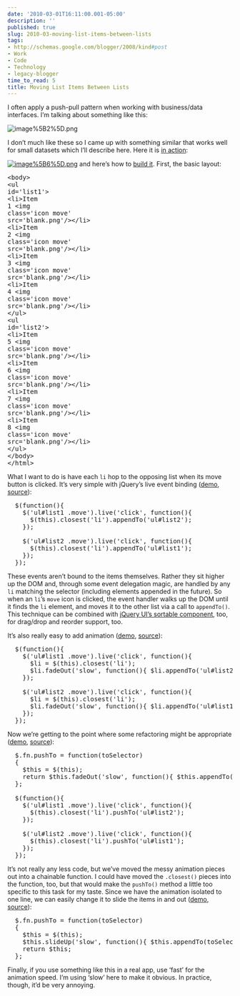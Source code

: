 ```yaml
---
date: '2010-03-01T16:11:00.001-05:00'
description: ''
published: true
slug: 2010-03-moving-list-items-between-lists
tags:
- http://schemas.google.com/blogger/2008/kind#post
- Work
- Code
- Technology
- legacy-blogger
time_to_read: 5
title: Moving List Items Between Lists
---
```



I often apply a push-pull pattern when working with business/data interfaces. I’m talking about something like this:

![image%5B2%5D.png](image%5B2%5D.png) 

I don’t much like these so I came up with something similar that works well for small datasets which I’ll describe here. Here it is <a href="http://jsbin.com/ucoqi">in action</a>:

<a href="http://jsbin.com/ucoqi">![image%5B6%5D.png](image%5B6%5D.png)</a> and here’s how to <a href="http://jsbin.com/ucoqi/edit">build it</a>. First, the basic layout:  <pre class="csharpcode"><span class="kwrd">&lt;</span><span class="html">body</span><span class="kwrd">&gt;</span>
  <span class="kwrd">&lt;</span><span class="html">ul</span> <span class="attr">id</span><span class="kwrd">='list1'</span><span class="kwrd">&gt;</span>
    <span class="kwrd">&lt;</span><span class="html">li</span><span class="kwrd">&gt;</span>Item 1 <span class="kwrd">&lt;</span><span class="html">img</span> <span class="attr">class</span><span class="kwrd">='icon move'</span> <span class="attr">src</span><span class="kwrd">='blank.png'</span><span class="kwrd">/&gt;&lt;/</span><span class="html">li</span><span class="kwrd">&gt;</span>
    <span class="kwrd">&lt;</span><span class="html">li</span><span class="kwrd">&gt;</span>Item 2 <span class="kwrd">&lt;</span><span class="html">img</span> <span class="attr">class</span><span class="kwrd">='icon move'</span> <span class="attr">src</span><span class="kwrd">='blank.png'</span><span class="kwrd">/&gt;&lt;/</span><span class="html">li</span><span class="kwrd">&gt;</span>
    <span class="kwrd">&lt;</span><span class="html">li</span><span class="kwrd">&gt;</span>Item 3 <span class="kwrd">&lt;</span><span class="html">img</span> <span class="attr">class</span><span class="kwrd">='icon move'</span> <span class="attr">src</span><span class="kwrd">='blank.png'</span><span class="kwrd">/&gt;&lt;/</span><span class="html">li</span><span class="kwrd">&gt;</span>
    <span class="kwrd">&lt;</span><span class="html">li</span><span class="kwrd">&gt;</span>Item 4 <span class="kwrd">&lt;</span><span class="html">img</span> <span class="attr">class</span><span class="kwrd">='icon move'</span> <span class="attr">src</span><span class="kwrd">='blank.png'</span><span class="kwrd">/&gt;&lt;/</span><span class="html">li</span><span class="kwrd">&gt;</span>
  <span class="kwrd">&lt;/</span><span class="html">ul</span><span class="kwrd">&gt;</span>
  <span class="kwrd">&lt;</span><span class="html">ul</span> <span class="attr">id</span><span class="kwrd">='list2'</span><span class="kwrd">&gt;</span>
    <span class="kwrd">&lt;</span><span class="html">li</span><span class="kwrd">&gt;</span>Item 5 <span class="kwrd">&lt;</span><span class="html">img</span> <span class="attr">class</span><span class="kwrd">='icon move'</span> <span class="attr">src</span><span class="kwrd">='blank.png'</span><span class="kwrd">/&gt;&lt;/</span><span class="html">li</span><span class="kwrd">&gt;</span>
    <span class="kwrd">&lt;</span><span class="html">li</span><span class="kwrd">&gt;</span>Item 6 <span class="kwrd">&lt;</span><span class="html">img</span> <span class="attr">class</span><span class="kwrd">='icon move'</span> <span class="attr">src</span><span class="kwrd">='blank.png'</span><span class="kwrd">/&gt;&lt;/</span><span class="html">li</span><span class="kwrd">&gt;</span>
    <span class="kwrd">&lt;</span><span class="html">li</span><span class="kwrd">&gt;</span>Item 7 <span class="kwrd">&lt;</span><span class="html">img</span> <span class="attr">class</span><span class="kwrd">='icon move'</span> <span class="attr">src</span><span class="kwrd">='blank.png'</span><span class="kwrd">/&gt;&lt;/</span><span class="html">li</span><span class="kwrd">&gt;</span>
    <span class="kwrd">&lt;</span><span class="html">li</span><span class="kwrd">&gt;</span>Item 8 <span class="kwrd">&lt;</span><span class="html">img</span> <span class="attr">class</span><span class="kwrd">='icon move'</span> <span class="attr">src</span><span class="kwrd">='blank.png'</span><span class="kwrd">/&gt;&lt;/</span><span class="html">li</span><span class="kwrd">&gt;</span>
  <span class="kwrd">&lt;/</span><span class="html">ul</span><span class="kwrd">&gt;</span>
  <span class="kwrd">&lt;/</span><span class="html">body</span><span class="kwrd">&gt;</span>
<span class="kwrd">&lt;/</span><span class="html">html</span><span class="kwrd">&gt;</span>​</pre>


What I want to do is have each <code>li</code> hop to the opposing list when its move button is clicked. It’s very simple with jQuery’s live event binding (<a href="http://jsbin.com/ucoqi/1">demo</a>, <a href="http://jsbin.com/ucoqi/1/edit">source</a>):

<pre class="csharpcode">  $(<span class="kwrd">function</span>(){
    $(<span class="str">'ul#list1 .move'</span>).live(<span class="str">'click'</span>, <span class="kwrd">function</span>(){
      $(<span class="kwrd">this</span>).closest(<span class="str">'li'</span>).appendTo(<span class="str">'ul#list2'</span>);
    });
    
    $(<span class="str">'ul#list2 .move'</span>).live(<span class="str">'click'</span>, <span class="kwrd">function</span>(){
      $(<span class="kwrd">this</span>).closest(<span class="str">'li'</span>).appendTo(<span class="str">'ul#list1'</span>);
    });
  });</pre>





These events aren’t bound to the items themselves. Rather they sit higher up the DOM and, through some event delegation magic, are handled by any <code>li</code> matching the selector (including elements appended in the future). So when an <code>li</code>’s <code>move</code> icon is clicked, the event handler walks up the DOM until it finds the <code>li</code> element, and moves it to the other list via a call to <code>appendTo()</code>. This technique can be combined with <a href="http://jqueryui.com/demos/sortable/">jQuery UI’s sortable component</a>, too, for drag/drop and reorder support, too.


It’s also really easy to add animation (<a href="http://jsbin.com/ucoqi/3">demo</a>, <a href="http://jsbin.com/ucoqi/3/edit">source</a>):

<pre class="csharpcode">  $(<span class="kwrd">function</span>(){
    $(<span class="str">'ul#list1 .move'</span>).live(<span class="str">'click'</span>, <span class="kwrd">function</span>(){
      $li = $(<span class="kwrd">this</span>).closest(<span class="str">'li'</span>);
      $li.fadeOut(<span class="str">'slow'</span>, <span class="kwrd">function</span>(){ $li.appendTo(<span class="str">'ul#list2'</span>).fadeIn(); });
    });
    
    $(<span class="str">'ul#list2 .move'</span>).live(<span class="str">'click'</span>, <span class="kwrd">function</span>(){
      $li = $(<span class="kwrd">this</span>).closest(<span class="str">'li'</span>);
      $li.fadeOut(<span class="str">'slow'</span>, <span class="kwrd">function</span>(){ $li.appendTo(<span class="str">'ul#list1'</span>).fadeIn(); });
    });
  });</pre>


Now we’re getting to the point where some refactoring might be appropriate (<a href="http://jsbin.com/ucoqi/5">demo</a>, <a href="http://jsbin.com/ucoqi/5/edit">source</a>):

<pre class="csharpcode">  $.fn.pushTo = <span class="kwrd">function</span>(toSelector)
  {
    $<span class="kwrd">this</span> = $(<span class="kwrd">this</span>);
    return $<span class="kwrd">this</span>.fadeOut(<span class="str">'slow'</span>, <span class="kwrd">function</span>(){ $<span class="kwrd">this</span>.appendTo(toSelector).fadeIn(); });   
  };
  
  $(<span class="kwrd">function</span>(){
    $(<span class="str">'ul#list1 .move'</span>).live(<span class="str">'click'</span>, <span class="kwrd">function</span>(){
      $(<span class="kwrd">this</span>).closest(<span class="str">'li'</span>).pushTo(<span class="str">'ul#list2'</span>);
    });
    
    $(<span class="str">'ul#list2 .move'</span>).live(<span class="str">'click'</span>, <span class="kwrd">function</span>(){
      $(<span class="kwrd">this</span>).closest(<span class="str">'li'</span>).pushTo(<span class="str">'ul#list1'</span>);
    });
  });</pre>


It’s not really any less code, but we’ve moved the messy animation pieces out into a chainable function. I could have moved the <code>.closest()</code> pieces into the function, too, but that would make the <code>pushTo()</code> method a little too specific to this task for my taste. Since we have the animation isolated to one line, we can easily change it to slide the items in and out (<a href="http://jsbin.com/ucoqi/7">demo</a>, <a href="http://jsbin.com/ucoqi/7/edit">source</a>):

<pre class="csharpcode">  $.fn.pushTo = <span class="kwrd">function</span>(toSelector)
  {
    $<span class="kwrd">this</span> = $(<span class="kwrd">this</span>);
    $<span class="kwrd">this</span>.slideUp(<span class="str">'slow'</span>, <span class="kwrd">function</span>(){ $<span class="kwrd">this</span>.appendTo(toSelector).slideDown(); });   
    <span class="kwrd">return</span> $<span class="kwrd">this</span>;
  };</pre>


Finally, if you use something like this in a real app, use ‘fast’ for the animation speed. I’m using ‘slow’ here to make it obvious. In practice, though, it’d be very annoying. 